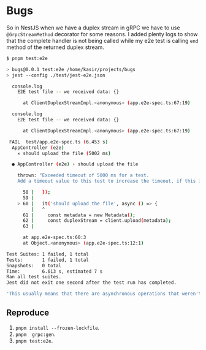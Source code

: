 # Bugs

So in NestJS when we have a duplex stream in gRPC we have to use `@GrpcStreamMethod` decorator for some reasons. I added plenty logs to show that the complete handler is not being called while my e2e test is calling `end` method of the returned duplex stream.

```bash
$ pnpm test:e2e

> bugs@0.0.1 test:e2e /home/kasir/projects/bugs
> jest --config ./test/jest-e2e.json

  console.log
    E2E test file -- we received data: {}

      at ClientDuplexStreamImpl.<anonymous> (app.e2e-spec.ts:67:19)

  console.log
    E2E test file -- we received data: {}

      at ClientDuplexStreamImpl.<anonymous> (app.e2e-spec.ts:67:19)

 FAIL  test/app.e2e-spec.ts (6.453 s)
  AppController (e2e)
    ✕ should upload the file (5002 ms)

  ● AppController (e2e) › should upload the file

    thrown: "Exceeded timeout of 5000 ms for a test.
    Add a timeout value to this test to increase the timeout, if this is a long-running test. See https://jestjs.io/docs/api#testname-fn-timeout."

      58 |   });
      59 |
    > 60 |   it('should upload the file', async () => {
         |   ^
      61 |     const metadata = new Metadata();
      62 |     const duplexStream = client.upload(metadata);
      63 |

      at app.e2e-spec.ts:60:3
      at Object.<anonymous> (app.e2e-spec.ts:12:1)

Test Suites: 1 failed, 1 total
Tests:       1 failed, 1 total
Snapshots:   0 total
Time:        6.613 s, estimated 7 s
Ran all test suites.
Jest did not exit one second after the test run has completed.

'This usually means that there are asynchronous operations that weren't stopped in your tests. Consider running Jest with `--detectOpenHandles` to troubleshoot this issue.
```

## Reproduce

1. `pnpm install --frozen-lockfile`.
2. `pnpm  grpc:gen`.
3. `pnpm test:e2e`.
